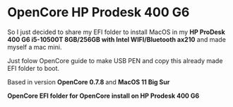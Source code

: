 # OpenCore HP Prodesk 400 G6

So I just decided to share my EFI folder to install MacOS in my <B/>HP ProDesk 400 G6 i5-10500T 8GB/256GB with Intel WIFI/Bluetooth ax210</B> and made myself a mac mini.

Just folow OpenCore guide to make USB PEN and copy this already made EFI folder to boot.

Based in version <B/>OpenCore 0.7.8 </B>and <B/>MacOS 11 Big Sur

OpenCore EFI folder for OpenCore install on HP Prodesk 400 G6
